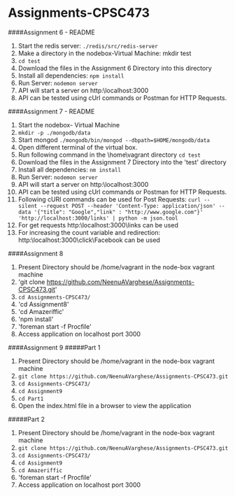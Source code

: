# Assignments-CPSC473

####Assignment 6 - README
1. Start the redis server: `./redis/src/redis-server`
2. Make a directory in the nodebox-Virtual Machine: mkdir test
3. `cd test`
4. Download the files in the Assignment 6 Directory into this directory
5. Install all dependencies: `npm install`
6. Run Server: `nodemon server`
7. API will start a server on http:\\localhost:3000
8. API can be tested using cUrl commands or Postman for HTTP Requests.


####Assignment 7 - README
1. Start the nodebox- Virtual Machine
2. `mkdir -p ./mongodb/data`
3. Start mongod `./mongodb/bin/mongod --dbpath=$HOME/mongodb/data`
4. Open different terminal of the virtual box.
5. Run following command in the \home\vagrant directory  `cd test`
6. Download the files in the Assignment 7 Directory into the 'test' directory
7. Install all dependencies: `nm install`
8. Run Server: `nodemon server`
9. API will start a server on http:\\localhost:3000
10. API can be tested using cUrl commands or Postman for HTTP Requests.
11. Following cURl commands can be used for Post Requests:
  `curl --silent --request POST --header 'Content-Type: application/json' --data '{"title": "Google","link" : "http://www.google.com"}' 'http://localhost:3000/links' | python -m json.tool`
12. For get requests http:\\localhost:3000\links can be used
13. For increasing the count variable and redirection: http:\\localhost:3000\click\Facebook can be used
 
####Assignment 8
1. Present Directory should be /home/vagrant in the node-box vagrant machine
2. 'git clone https://github.com/NeenuAVarghese/Assignments-CPSC473.git'
3. `cd Assignments-CPSC473/`
3. 'cd Assignment8'
4. 'cd Amazeriffic'
5. 'npm install'
6. 'foreman start -f Procfile'
7. Access application on localhost port 3000


####Assignment 9
#####Part 1
1. Present Directory should be /home/vagrant in the node-box vagrant machine
2. `git clone https://github.com/NeenuAVarghese/Assignments-CPSC473.git`
3. `cd Assignments-CPSC473/`
4. `cd Assignment9`
5. `cd Part1`
6. Open the index.html file in a browser to view the application

#####Part 2
1. Present Directory should be /home/vagrant in the node-box vagrant machine
2. `git clone https://github.com/NeenuAVarghese/Assignments-CPSC473.git`
3. `cd Assignments-CPSC473/`
4. `cd Assignment9`
5. `cd Amazeriffic`
6. 'foreman start -f Procfile'
7. Access application on localhost port 3000



